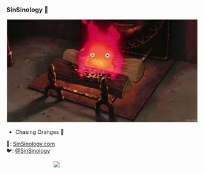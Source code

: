 ### SinSinology 👋
<p align="center">
  <img src="giphy.webp">
</p>

- Chasing Oranges 🍊


📓: [SinSinology.com](https://sinsinology.medium.com/)  
🐦: [@SinSinology](https://twitter.com/SinSinology)


<img align='right' src="https://github-readme-stats.vercel.app/api?username=sinsinology&show_icons=true&theme=radical" width="380">








